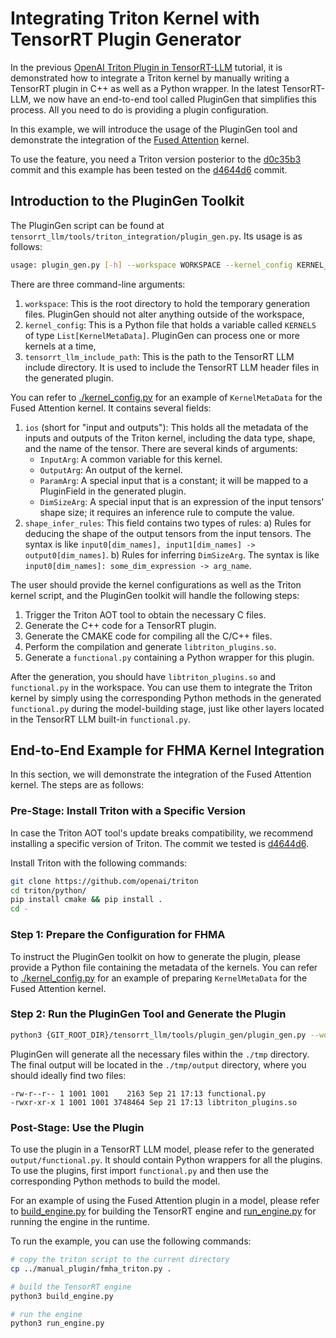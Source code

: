 # Integrating Triton Kernel with TensorRT Plugin Generator

In the previous [OpenAI Triton Plugin in TensorRT-LLM](../../openai_triton/README.md) tutorial, it is demonstrated how to integrate a Triton kernel by manually writing a TensorRT plugin in C++ as well as a Python wrapper. In the latest TensorRT-LLM, we now have an end-to-end tool called PluginGen that simplifies this process. All you need to do is providing a plugin configuration.

In this example, we will introduce the usage of the PluginGen tool and demonstrate the integration of the [Fused Attention](../openai_triton/fmha_triton.py) kernel.


To use the feature, you need a Triton version posterior to the [d0c35b3](https://github.com/openai/triton/commit/d0c35b3b7d6badf0c0d56a821dddab7ace73b4de) commit
and this example has been tested on the [d4644d6](https://github.com/openai/triton/tree/d4644d6cb3ae674e1f15932cac1f28104795744f) commit.

## Introduction to the PluginGen Toolkit

The PluginGen script can be found at `tensorrt_llm/tools/triton_integration/plugin_gen.py`. Its usage is as follows:

```sh
usage: plugin_gen.py [-h] --workspace WORKSPACE --kernel_config KERNEL_CONFIG [--tensorrt_llm_include_path TENSORRT_LLM_INCLUDE_PATH]
```

There are three command-line arguments:

1. `workspace`: This is the root directory to hold the temporary generation files. PluginGen should not alter anything outside of the workspace,
2. `kernel_config`: This is a Python file that holds a variable called `KERNELS` of type `List[KernelMetaData]`. PluginGen can process one or more kernels at a time,
3. `tensorrt_llm_include_path`: This is the path to the TensorRT LLM include directory. It is used to include the TensorRT LLM header files in the generated plugin.

You can refer to [./kernel_config.py](./kernel_config.py) for an example of `KernelMetaData` for the Fused Attention kernel. It contains several fields:

1. `ios` (short for "input and outputs"): This holds all the metadata of the inputs and outputs of the Triton kernel, including the data type, shape, and the name of the tensor. There are several kinds of arguments:
   - `InputArg`: A common variable for this kernel.
   - `OutputArg`: An output of the kernel.
   - `ParamArg`: A special input that is a constant; it will be mapped to a PluginField in the generated plugin.
   - `DimSizeArg`: A special input that is an expression of the input tensors' shape size; it requires an inference rule to compute the value.
2. `shape_infer_rules`: This field contains two types of rules:
   a) Rules for deducing the shape of the output tensors from the input tensors. The syntax is like `input0[dim_names], input1[dim_names] -> output0[dim_names]`.
   b) Rules for inferring `DimSizeArg`. The syntax is like `input0[dim_names]: some_dim_expression -> arg_name`.

The user should provide the kernel configurations as well as the Triton kernel script, and the PluginGen toolkit will handle the following steps:

1. Trigger the Triton AOT tool to obtain the necessary C files.
2. Generate the C++ code for a TensorRT plugin.
3. Generate the CMAKE code for compiling all the C/C++ files.
4. Perform the compilation and generate `libtriton_plugins.so`.
5. Generate a `functional.py` containing a Python wrapper for this plugin.

After the generation, you should have `libtriton_plugins.so` and `functional.py` in the workspace. You can use them to integrate the Triton kernel by simply using the corresponding Python methods in the generated `functional.py` during the model-building stage, just like other layers located in the TensorRT LLM built-in `functional.py`.

## End-to-End Example for FHMA Kernel Integration

In this section, we will demonstrate the integration of the Fused Attention kernel. The steps are as follows:

### Pre-Stage: Install Triton with a Specific Version

In case the Triton AOT tool's update breaks compatibility, we recommend installing a specific version of Triton. The commit we tested is [d4644d6](https://github.com/openai/triton/tree/d4644d6cb3ae674e1f15932cac1f28104795744f).

Install Triton with the following commands:

```sh
git clone https://github.com/openai/triton
cd triton/python/
pip install cmake && pip install .
cd -
```

### Step 1: Prepare the Configuration for FHMA

To instruct the PluginGen toolkit on how to generate the plugin, please provide a Python file containing the metadata of the kernels. You can refer to [./kernel_config.py](./kernel_config.py) for an example of preparing `KernelMetaData` for the Fused Attention kernel.

### Step 2: Run the PluginGen Tool and Generate the Plugin

```sh
python3 {GIT_ROOT_DIR}/tensorrt_llm/tools/plugin_gen/plugin_gen.py --workspace ./tmp --kernel_config ./kernel_config.py
```

PluginGen will generate all the necessary files within the `./tmp` directory. The final output will be located in the `./tmp/output` directory, where you should ideally find two files:

```
-rw-r--r-- 1 1001 1001    2163 Sep 21 17:13 functional.py
-rwxr-xr-x 1 1001 1001 3748464 Sep 21 17:13 libtriton_plugins.so
```

### Post-Stage: Use the Plugin

To use the plugin in a TensorRT LLM model, please refer to the generated `output/functional.py`. It should contain Python wrappers for all the plugins. To use the plugins, first import `functional.py` and then use the corresponding Python methods to build the model.

For an example of using the Fused Attention plugin in a model, please refer to [build_engine.py](./build_engine.py) for building the TensorRT engine and [run_engine.py](./run_engine.py) for running the engine in the runtime.

To run the example, you can use the following commands:

```sh
# copy the triton script to the current directory
cp ../manual_plugin/fmha_triton.py .

# build the TensorRT engine
python3 build_engine.py

# run the engine
python3 run_engine.py
```
